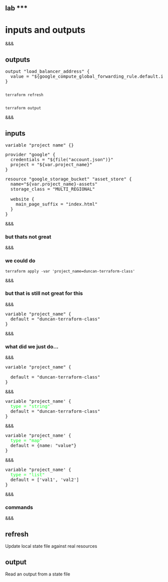 <!-- .slide: data-background="#01b564" -->
## lab ***
# inputs and outputs

&&&
## outputs

<pre>
output "load_balancer_address" {
  value = "${google_compute_global_forwarding_rule.default.ip_address}"
}
</pre>

<pre class='fragment'><code data-trim data-noescape>
terraform refresh
</pre></code>

<pre class='fragment'><code data-trim data-noescape>
terraform output
</pre></code>

&&&
## inputs
<pre class='fragment'>
variable "project_name" {}
</pre>

<pre class='fragment'>
provider "google" {
  credentials = "${file("account.json")}"
  project = "${var.project_name}"
}
</pre>

<pre class='fragment'>
resource "google_storage_bucket" "asset_store" {
  name="${var.project_name}-assets"
  storage_class = "MULTI_REGIONAL"

  website {
    main_page_suffix = "index.html"
  }
}
</pre>

&&&
### but thats not great
&&&

### we could do

```
terraform apply -var 'project_name=duncan-terraform-class'
```
&&&
### but that is still not great for this
&&&
<pre>
variable "project_name" {
  default = "duncan-terraform-class"
}
</pre>

&&&
### what did we just do...
&&&
<!-- .slide:  data-transition="slide-in fade-out" -->
<pre>
<span class="fragment highlight-current-green">variable</span> <span class="fragment highlight-current-green">"project_name"</span> {

  <span class="fragment highlight-current-green">default = "duncan-terraform-class"</span>
}
</pre>
&&&
<!-- .slide: data-transition-speed="fast" data-transition="fade-in fade-out" -->
<pre>
variable "project_name' {
  <span style="color: #17ff2e;">type = "string"</span>
  default = "duncan-terraform-class"
}
</pre>
&&&
<!-- .slide: data-transition-speed="fast" data-transition="fade-in fade-out" -->
<pre>
variable "project_name' {
  <span style="color: #17ff2e;">type = "map"</span>
  default = {name: "value"}
}
</pre>
&&&
<!-- .slide:  data-transition="fade-in slide-out" -->
<pre>
variable "project_name' {
  <span style="color: #17ff2e;">type = "list"</span>
  default = ['val1', 'val2']
}
</pre>
&&&
### commands
&&&
## refresh
 Update local state file against real resources<!-- .element: class="fragment" -->

## output<!-- .element: class="fragment" -->
  Read an output from a state file<!-- .element: class="fragment" -->
